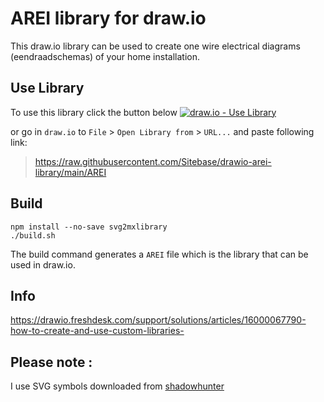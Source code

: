 # AREI library for draw.io
This draw.io library can be used to create one wire electrical diagrams (eendraadschemas) of your home installation.

## Use Library
To use this library click the button below 
[![draw.io - Use Library](https://img.shields.io/static/v1?label=draw.io&message=Use+Library&color=c36f08)](https://app.diagrams.net/?splash=0&clibs=Uhttps%3A%2F%2Fraw.githubusercontent.com%2FSitebase%2Fdrawio-arei-library%2Fmain%2FAREI)

or go in `draw.io` to `File` > `Open Library from` > `URL...` and paste following link:
>https://raw.githubusercontent.com/Sitebase/drawio-arei-library/main/AREI

## Build
```
npm install --no-save svg2mxlibrary
./build.sh
```
The build command generates a `AREI` file which is the library that can be used in draw.io.

## Info
https://drawio.freshdesk.com/support/solutions/articles/16000067790-how-to-create-and-use-custom-libraries-

## Please note :
I use SVG symbols downloaded from [shadowhunter](https://www.shadowhunter.co.uk/en/)
